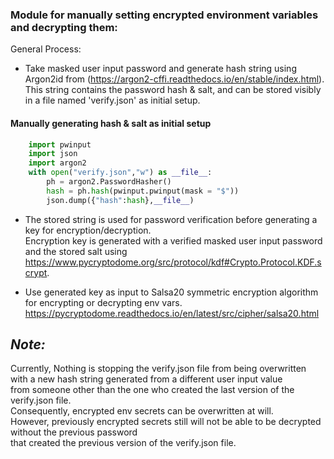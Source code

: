 ### Module for manually setting encrypted environment variables and decrypting them:

General Process:

- Take masked user input password and generate hash string using Argon2id from (https://argon2-cffi.readthedocs.io/en/stable/index.html).   
This string contains the password hash & salt, and can be stored visibly in a file named 'verify.json' as initial setup.  
#### Manually generating hash & salt as initial setup  

```python
    import pwinput
    import json
    import argon2
    with open("verify.json","w") as __file__:
        ph = argon2.PasswordHasher()
        hash = ph.hash(pwinput.pwinput(mask = "$"))
        json.dump({"hash":hash},__file__)
```  

- The stored string is used for password verification before generating a key for encryption/decryption.  
Encryption key is generated with a verified masked user input password and the stored salt using https://www.pycryptodome.org/src/protocol/kdf#Crypto.Protocol.KDF.scrypt.  

- Use generated key as input to Salsa20 symmetric encryption algorithm for encrypting or decrypting env vars.  
https://pycryptodome.readthedocs.io/en/latest/src/cipher/salsa20.html  
  
  
## *Note:*  
Currently, Nothing is stopping the verify.json file from being overwritten with a new hash string generated from a different user input value  
from someone other than the one who created the last version of the verify.json file.  
Consequently, encrypted env secrets can be overwritten at will.  
However, previously encrypted secrets still will not be able to be decrypted without the previous password  
that created the previous version of the verify.json file.
